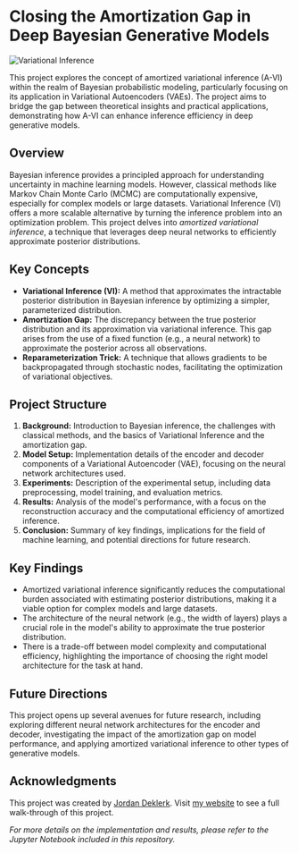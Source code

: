 # Closing the Amortization Gap in Deep Bayesian Generative Models

![Variational Inference](https://media.geeksforgeeks.org/wp-content/uploads/20200710000625/variational.jpg)

This project explores the concept of amortized variational inference (A-VI) within the realm of Bayesian probabilistic modeling, particularly focusing on its application in Variational Autoencoders (VAEs). The project aims to bridge the gap between theoretical insights and practical applications, demonstrating how A-VI can enhance inference efficiency in deep generative models.

## Overview

Bayesian inference provides a principled approach for understanding uncertainty in machine learning models. However, classical methods like Markov Chain Monte Carlo (MCMC) are computationally expensive, especially for complex models or large datasets. Variational Inference (VI) offers a more scalable alternative by turning the inference problem into an optimization problem. This project delves into *amortized variational inference*, a technique that leverages deep neural networks to efficiently approximate posterior distributions.

## Key Concepts

- **Variational Inference (VI):** A method that approximates the intractable posterior distribution in Bayesian inference by optimizing a simpler, parameterized distribution.
- **Amortization Gap:** The discrepancy between the true posterior distribution and its approximation via variational inference. This gap arises from the use of a fixed function (e.g., a neural network) to approximate the posterior across all observations.
- **Reparameterization Trick:** A technique that allows gradients to be backpropagated through stochastic nodes, facilitating the optimization of variational objectives.

## Project Structure

1. **Background:** Introduction to Bayesian inference, the challenges with classical methods, and the basics of Variational Inference and the amortization gap.
2. **Model Setup:** Implementation details of the encoder and decoder components of a Variational Autoencoder (VAE), focusing on the neural network architectures used.
3. **Experiments:** Description of the experimental setup, including data preprocessing, model training, and evaluation metrics.
4. **Results:** Analysis of the model's performance, with a focus on the reconstruction accuracy and the computational efficiency of amortized inference.
5. **Conclusion:** Summary of key findings, implications for the field of machine learning, and potential directions for future research.

## Key Findings

- Amortized variational inference significantly reduces the computational burden associated with estimating posterior distributions, making it a viable option for complex models and large datasets.
- The architecture of the neural network (e.g., the width of layers) plays a crucial role in the model's ability to approximate the true posterior distribution.
- There is a trade-off between model complexity and computational efficiency, highlighting the importance of choosing the right model architecture for the task at hand.

## Future Directions

This project opens up several avenues for future research, including exploring different neural network architectures for the encoder and decoder, investigating the impact of the amortization gap on model performance, and applying amortized variational inference to other types of generative models.

## Acknowledgments

This project was created by [Jordan Deklerk](https://github.com/jordandeklerk). Visit [my website](https://jordandeklerk.github.io) to see a full walk-through of this project.

*For more details on the implementation and results, please refer to the Jupyter Notebook included in this repository.*